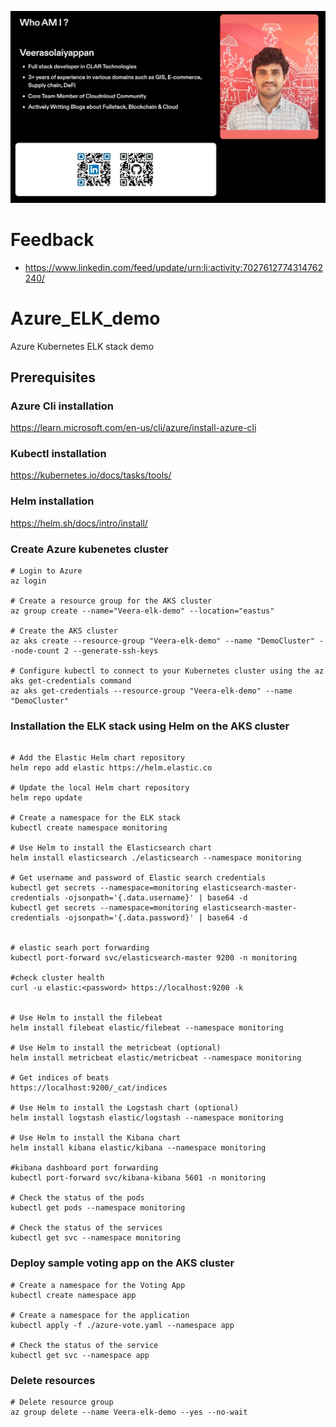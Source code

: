 ![About Me](veera.jpg)

# Feedback

- https://www.linkedin.com/feed/update/urn:li:activity:7027612774314762240/

# Azure_ELK_demo
Azure Kubernetes ELK stack demo


## Prerequisites

### Azure Cli installation

https://learn.microsoft.com/en-us/cli/azure/install-azure-cli

### Kubectl installation

https://kubernetes.io/docs/tasks/tools/

### Helm installation

https://helm.sh/docs/intro/install/


### Create Azure kubenetes cluster 

```
# Login to Azure
az login

# Create a resource group for the AKS cluster
az group create --name="Veera-elk-demo" --location="eastus"

# Create the AKS cluster
az aks create --resource-group "Veera-elk-demo" --name "DemoCluster" --node-count 2 --generate-ssh-keys

# Configure kubectl to connect to your Kubernetes cluster using the az aks get-credentials command
az aks get-credentials --resource-group "Veera-elk-demo" --name "DemoCluster"

```


### Installation the ELK stack using Helm on the AKS cluster

```

# Add the Elastic Helm chart repository
helm repo add elastic https://helm.elastic.co

# Update the local Helm chart repository
helm repo update

# Create a namespace for the ELK stack
kubectl create namespace monitoring

# Use Helm to install the Elasticsearch chart
helm install elasticsearch ./elasticsearch --namespace monitoring

# Get username and password of Elastic search credentials
kubectl get secrets --namespace=monitoring elasticsearch-master-credentials -ojsonpath='{.data.username}' | base64 -d
kubectl get secrets --namespace=monitoring elasticsearch-master-credentials -ojsonpath='{.data.password}' | base64 -d


# elastic searh port forwarding
kubectl port-forward svc/elasticsearch-master 9200 -n monitoring

#check cluster health
curl -u elastic:<password> https://localhost:9200 -k


# Use Helm to install the filebeat
helm install filebeat elastic/filebeat --namespace monitoring

# Use Helm to install the metricbeat (optional)
helm install metricbeat elastic/metricbeat --namespace monitoring

# Get indices of beats
https://localhost:9200/_cat/indices

# Use Helm to install the Logstash chart (optional)
helm install logstash elastic/logstash --namespace monitoring

# Use Helm to install the Kibana chart
helm install kibana elastic/kibana --namespace monitoring

#kibana dashboard port forwarding
kubectl port-forward svc/kibana-kibana 5601 -n monitoring

# Check the status of the pods
kubectl get pods --namespace monitoring

# Check the status of the services
kubectl get svc --namespace monitoring

```


### Deploy sample voting app on the AKS cluster

```
# Create a namespace for the Voting App
kubectl create namespace app

# Create a namespace for the application
kubectl apply -f ./azure-vote.yaml --namespace app

# Check the status of the service
kubectl get svc --namespace app

```


### Delete resources

```
# Delete resource group
az group delete --name Veera-elk-demo --yes --no-wait

```



